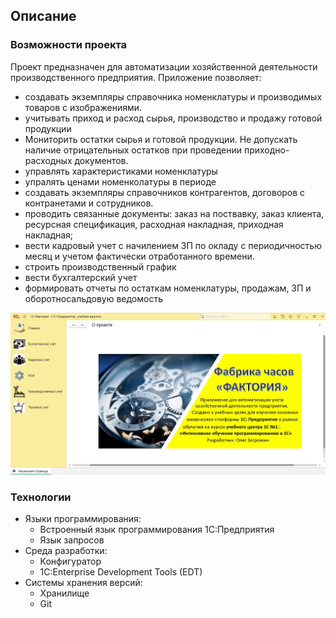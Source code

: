 ## Описание
### Возможности проекта
Проект предназначен для автоматизации хозяйственной деятельности производственного предприятия. Приложение позволяет:
 - создавать экземпляры справочника номенклатуры и производимых товаров с изображениями.
 - учитывать приход и расход сырья, производство и продажу готовой продукции
 - Мониторить остатки сырья и готовой продукции. Не допускать наличие  отрицательных остатков при проведении приходно-расходных документов.
 - управлять характеристиками номенклатуры
 - упралять ценами номенколатуры в периоде
 - создавать экземпляры справочников контрагентов, договоров с контранетами и сотрудников.
 - проводить связанные документы: заказ на поствавку, заказ клиента, ресурсная спецификация, расходная накладная, приходная накладная;
 - вести кадровый учет с начилением ЗП по окладу с периодичностью месяц и учетом фактически отработанного времени.
 - строить производственный график
 - вести бухгалтерский учет
 - формировать отчеты по остаткам номенклатуры, продажам, ЗП и оборотносальдовую ведомость
<img  alt="1С:Watch-Factory-enterprise" src="https://github.com/Oleg-zag/1C-watch_factory_enterprise/blob/main/%D0%9A%D0%B0%D1%80%D1%82%D0%B8%D0%BD%D0%BA%D0%B0%20GITHUB.jpg">

### Технологии
- Языки программирования:
    * Встроенный язык программирования 1С:Предприятия
    * Язык запросов
- Среда разработки:
    * Конфигуратор
    * 1C:Enterprise Development Tools (EDT)
- Системы хранения версий:
    * Хранилище
    * Git
